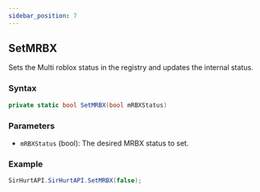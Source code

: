 ```yaml
---
sidebar_position: 7
---
```


## SetMRBX

Sets the Multi roblox status in the registry and updates the internal status.

### Syntax
```csharp
private static bool SetMRBX(bool mRBXStatus)
```

### Parameters

- `mRBXStatus` (bool): The desired MRBX status to set.

### Example

```csharp
SirHurtAPI.SirHurtAPI.SetMRBX(false);
```


